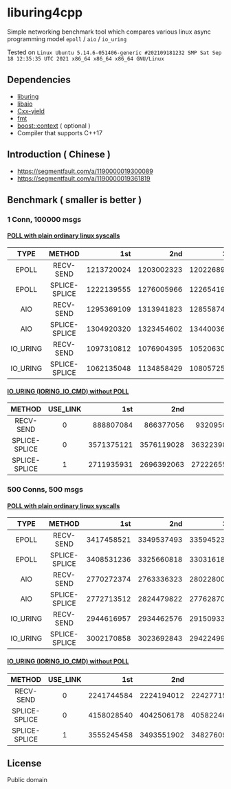 # liburing4cpp

Simple networking benchmark tool which compares various linux async programming model `epoll` / `aio` / `io_uring`

Tested on `Linux Ubuntu 5.14.6-051406-generic #202109181232 SMP Sat Sep 18 12:35:35 UTC 2021 x86_64 x86_64 x86_64 GNU/Linux`

## Dependencies

* [liburing](http://git.kernel.dk/liburing)
* [libaio](http://git.infradead.org/users/hch/libaio.git)
* [Cxx-yield](https://github.com/CarterLi/Cxx-yield/)
* [fmt](https://github.com/fmtlib/fmt)
* [boost::context](https://boost.org) ( optional )
* Compiler that supports C++17

## Introduction ( Chinese )

* https://segmentfault.com/a/1190000019300089
* https://segmentfault.com/a/1190000019361819

## Benchmark ( smaller is better )

### 1 Conn, 100000 msgs

#### [POLL with plain ordinary linux syscalls](https://github.com/CarterLi/liburing4cpp/blob/master/poll/ping-pong.cpp)

TYPE       | METHOD        |        1st |        2nd |        3rd |        mid | syscalls
:-:        | :-:           |         -: |         -: |         -: |         -: |       -:
EPOLL      | RECV-SEND     | 1213720024 | 1203002323 | 1202268956 | 1203002323 |   800007
EPOLL      | SPLICE-SPLICE | 1222139555 | 1276005966 | 1226541992 | 1226541992 |   800007
AIO        | RECV-SEND     | 1295369109 | 1313941823 | 1285587449 | 1285587449 |   800003
AIO        | SPLICE-SPLICE | 1304920320 | 1323454602 | 1344003697 | 1323454602 |   800003
IO_URING   | RECV-SEND     | 1097310812 | 1076904395 | 1052063003 | 1076904395 |   200003
IO_URING   | SPLICE-SPLICE | 1062135048 | 1134858429 | 1080572551 | 1080572551 |   200003

#### [IO_URING (IORING_IO_CMD) without POLL](https://github.com/CarterLi/liburing4cpp/blob/master/io_uring/ping-pong.cpp)

METHOD        | USE_LINK |        1st |        2nd |        3rd |        mid | syscalls
:-:           | :-:      |         -: |         -: |         -: |         -: |       -:
RECV-SEND     | 0        |  888807084 |  866377056 |  932095066 |  888807084 |   200003
SPLICE-SPLICE | 0        | 3571375121 | 3576119028 | 3632239887 | 3576119028 |   294766
SPLICE-SPLICE | 1        | 2711935931 | 2696392063 | 2722265501 | 2722265501 |   218582

### 500 Conns, 500 msgs

#### [POLL with plain ordinary linux syscalls](https://github.com/CarterLi/liburing4cpp/blob/master/poll/ping-pong.cpp)

TYPE       | METHOD        |        1st |        2nd |        3rd |        mid | syscalls
:-:        | :-:           |         -: |         -: |         -: |         -: |      -:
EPOLL      | RECV-SEND     | 3417458521 | 3349537493 | 3359452396 | 3359452396 |  1004502
EPOLL      | SPLICE-SPLICE | 3408531236 | 3325660818 | 3303161806 | 3325660818 |  1004502
AIO        | RECV-SEND     | 2770272374 | 2763336323 | 2802280021 | 2770272374 |     5001
AIO        | SPLICE-SPLICE | 2772713512 | 2824479822 | 2776287044 | 2772713512 |     5001
IO_URING   | RECV-SEND     | 2944616957 | 2934462576 | 2915093399 | 2934462576 |     1502
IO_URING   | SPLICE-SPLICE | 3002170858 | 3023692843 | 2942249975 | 3023692843 |     1502

#### [IO_URING (IORING_IO_CMD) without POLL](https://github.com/CarterLi/liburing4cpp/blob/master/io_uring/ping-pong.cpp)

METHOD        | USE_LINK |        1st |        2nd |        3rd |        mid | syscalls
:-:           | :-:      |         -: |         -: |         -: |         -: |       -:
RECV-SEND     | 0        | 2241744584 | 2224194012 | 2242771549 | 2241744584 |     1502
SPLICE-SPLICE | 0        | 4158028540 | 4042506178 | 4058224613 | 4058224613 |     1502
SPLICE-SPLICE | 1        | 3555245458 | 3493551902 | 3482760968 | 3482760968 |     1004

## License

Public domain
